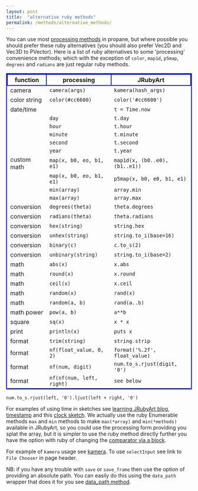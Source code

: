 ```yaml
---
layout: post
title:  "alternative ruby methods"
permalink: /methods/alternative_methods/
---
```

<style>
table{
    border-collapse: collapse;
    border-spacing: 0;
    border:2px solid #0000FF;
}

th{
    border:2px solid #0000FF;
}
</style>
You can use most [processing methods][processing] in propane, but where possible you should prefer these ruby alternatives (you should also prefer Vec2D and Vec3D to PVector).
Here is a list of ruby alternatives to some 'processing' convenience methods; which with the exception of `color`, `map1d`, `p5map`, `degrees` and `radians` are just regular ruby methods.

|function       |processing            |JRubyArt           |
|----------     |-------------       |------               |
|camera         |`camera(args)`      |`kamera(hash_args)`  |
|color string   |`color(#cc6600)`      |`color('#cc6600')` |
|date/time      |                      |`t = Time.now`       |
|               |`day`                   |`t.day`              |
|               |`hour`                  |`t.hour`             |
|               |`minute`                |`t.minute`           |
|               |`second`                |`t.second`           |
|               |`year`                  |`t.year`             |
|custom math    |`map(x, b0, eo, b1, e1)`|`map1d(x, (b0..e0), (b1..e1))`|
|               |`map(x, b0, eo, b1, e1)`|`p5map(x, b0, e0, b1, e1)`|
|               |`min(array)`            |`array.min`       |
|               |`max(array)`            |`array.max`       |
|conversion     |`degrees(theta)`        |`theta.degrees`    |
|conversion     |`radians(theta)`        |`theta.radians`    |
|conversion     |`hex(string)`           |`string.hex`       |
|conversion     |`unhex(string)`         |`string.to_i(base=16)`|
|conversion     |`binary(c)`             |`c.to_s(2)`        |
|conversion     |`unbinary(string)`      |`string.to_i(base=2)`|
|math           |`abs(x)`                |`x.abs`            |
|math           |`round(x)`              |`x.round`          |
|math           |`ceil(x)`               |`x.ceil`           |
|math           |`random(x)`             |`rand(x)`          |
|math           |`random(a, b)`          |`rand(a..b)`       |
|math power     |`pow(a, b)`             |`a**b`             |
|square         |`sq(x)`                 |`x * x`            |
|print          |`println(x)`            |`puts x`           |
|format         |`trim(string)`          |`string.strip`     |
|format         |`nf(float_value, 0, 2)` |`format('%.2f', float_value)`|
|format         |`nf(num, digit)`        |`num.to_s.rjust(digit, '0')`|
|format         |`nf(nf(num, left, right)`|`see below`     |

`num.to_s.rjust(left, '0').ljust(left + right, '0')`

For examples of using time in sketches see [learning JRubyArt blog][time], [timestamp][timestamp] and this [clock sketch][clock]. We actually use the ruby Enumerable methods `max` and `min` methods to make `max(*array)` and `min(*methods)` available in JRubyArt, so you could use the processing form providing you splat the array, but it is simpler to use the ruby method directly further you have the option with ruby of changing the [comparator via a block][comparator].

For example of `kamera` usage see [kamera][kamera]. To use `selectInput` see link to `File Chooser` in page header.

NB: if you have any trouble with `save` or `save_frame` then use the option of providing an absolute path.  You can easily do this using the `data_path` wrapper that does it for you see [data_path method][data_path].

[time]:https://monkstone.github.io/time
[timestamp]:https://monkstone.github.io/timestamp/
[clock]:https://github.com/ruby-processing/JRubyArt-examples/blob/master/processing_app/library/fastmath/clock.rb
[kamera]:https://github.com/ruby-processing/JRubyArt-examples/blob/master/processing_app/basics/camera/kmove_eye.rb
[comparator]:http://ruby-doc.org/core-2.4.0/Enumerable.html#method-i-max
[processing]:https://processing.org/reference/
[data_path]:{{site.github.url}}/data_path/
